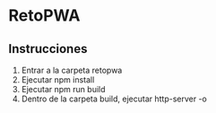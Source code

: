 # RetoPWA

## Instrucciones
  1. Entrar a la carpeta retopwa
  2. Ejecutar npm install
  3. Ejecutar npm run build
  4. Dentro de la carpeta build, ejecutar http-server -o

